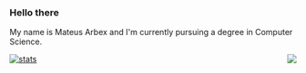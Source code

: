 ### Hello there 
My name is Mateus Arbex and I'm currently pursuing a degree in Computer Science.

<a href="https://github.com/anuraghazra/github-readme-stats">
  <img align="center" alt="stats" src="https://github-readme-stats-nu-nine.vercel.app/api?username=mateusarbex&theme=synthwave&show_icons=true&hide=stars" />
</a>
<a href="https://github.com/anuraghazra/github-readme-stats">
  <img align="right" src="https://github-readme-stats-nu-nine.vercel.app/api/top-langs/?username=mateusarbex&theme=synthwave&layout=compact" />
</a>
